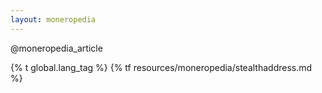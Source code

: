 ```yaml
---
layout: moneropedia
---
```


@moneropedia_article

{% t global.lang_tag %}
{% tf resources/moneropedia/stealthaddress.md %}
